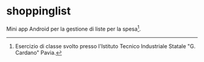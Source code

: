 # shoppinglist

Mini app Android per la gestione di liste per la spesa[^1].

[^1]: Esercizio di classe svolto presso l'Istituto Tecnico Industriale Statale "G. Cardano" Pavia.
